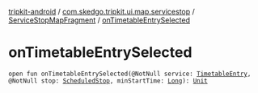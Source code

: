 [tripkit-android](../../index.md) / [com.skedgo.tripkit.ui.map.servicestop](../index.md) / [ServiceStopMapFragment](index.md) / [onTimetableEntrySelected](./on-timetable-entry-selected.md)

# onTimetableEntrySelected

`open fun onTimetableEntrySelected(@NotNull service: `[`TimetableEntry`](../../com.skedgo.tripkit.ui.model/-timetable-entry/index.md)`, @NotNull stop: `[`ScheduledStop`](../../com.skedgo.android.common.model/-scheduled-stop/index.md)`, minStartTime: `[`Long`](https://kotlinlang.org/api/latest/jvm/stdlib/kotlin/-long/index.html)`): `[`Unit`](https://kotlinlang.org/api/latest/jvm/stdlib/kotlin/-unit/index.html)